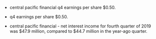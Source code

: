 - central pacific financial q4 earnings per share $0.50.

- q4 earnings per share $0.50.

- central pacific financial - net interest income for fourth quarter of 2019 was $47.9 million, compared to $44.7 million in the year-ago quarter.
